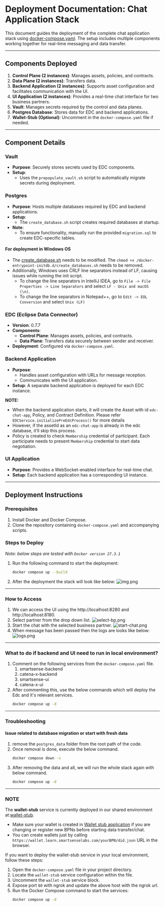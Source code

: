 # Deployment Documentation: Chat Application Stack

This document guides the deployment of the complete chat application stack
using [docker-compose.yaml](../docker-compose.yaml). The setup
includes multiple components working together for real-time messaging and data transfer.

---

## Components Deployed

1. **Control Plane (2 instances)**: Manages assets, policies, and contracts.
2. **Data Plane (2 instances)**: Transfers data.
3. **Backend Application (2 instances)**: Supports asset configuration and facilitates communication with the UI.
4. **UI Application (2 instances)**: Provides a real-time chat interface for two business partners.
5. **Vault**: Manages secrets required by the control and data planes.
6. **Postgres Database**: Stores data for EDC and backend applications.
7. **Wallet-Stub (Optional)**: Uncomment in the `docker-compose.yaml` file if needed.

---

## Component Details

### **Vault**

- **Purpose**: Securely stores secrets used by EDC components.
- **Setup**:
    - Uses the `prepopulate_vault.sh` script to automatically migrate secrets during deployment.

### **Postgres**

- **Purpose**: Hosts multiple databases required by EDC and backend applications.
- **Setup**:
    - The `create_database.sh` script creates required databases at startup.
- **Note**:
    - To ensure functionality, manually run the provided `migration.sql` to create EDC-specific tables.
#### For deployment in Windows OS

  - The [create_database.sh](deployment/env/postgres/create_database.sh) needs to be modified. The `chmod +x /docker-entrypoint-initdb.d/create_databases.sh` needs to be removed.
  - Additionally, Windows uses CRLF line separators instead of LF, causing issues while running the init script.
    - To change the line separators in IntelliJ IDEA, go to `File -> File Properties -> Line Separators` and select `LF - Unix and macOS (\n)`.
    - To change the line separators in Notepad++, go to `Edit -> EOL Conversion` and select `Unix (LF)`


### **EDC (Eclipse Data Connector)**

- **Version**: 0.7.7
- **Components**:
    - **Control Plane**: Manages assets, policies, and contracts.
    - **Data Plane**: Transfers data securely between sender and receiver.
- **Deployment**: Configured via `docker-compose.yaml`.

### **Backend Application**

- **Purpose**:
    - Handles asset configuration with URLs for message reception.
    - Communicates with the UI application.
- **Setup**: A separate backend application is deployed for each EDC instance.

**NOTE:**
 
- When the backend application starts, it will create the Asset with id `edc-chat-app`, Policy, and Contract Definition. Please refer `EDCService.initializePreEdcProcess()` for more details
- However, if the assetId as an `edc-chat-app` is already in the edc database, it’ll skip this process.
- Policy is created to check `Membership` credential of  participant. Each participate needs to present `Membership` credential to start data negotiation.


### **UI Application**

- **Purpose**: Provides a WebSocket-enabled interface for real-time chat.
- **Setup**: Each backend application has a corresponding UI instance.

---

## Deployment Instructions

### **Prerequisites**

1. Install Docker and Docker Compose.
2. Clone the repository containing `docker-compose.yaml` and accompanying scripts.

### **Steps to Deploy**

*Note: below steps are tested with `Docker version 27.3.1`*

1. Run the following command to start the deployment:
   ```bash
   docker compose up --build

2. After the deployment the stack will look like below:
   ![img.png](../docs/images/deployment/deployment-stack.png)

---

### **How to Access**

1. We can access the UI using the http://localhost:8280 and http://localhost:8180.
2. Select partner from the drop down list.
   ![select-bp.png](../docs/images/ui/select-bp.png)
3. Start the chat with the selected business partner.
   ![start-chat.png](../docs/images/ui/start-chat.png)
4. When message has been passed then the logs are looks like below:
   ![logs.png](../docs/images/deployment/logs.png)

---

### **What to do if backend and UI need to run in local environment?**

1. Comment on the following services from the `docker-compose.yaml` file.
    1. smartsense-backend
    2. catena-x-backend
    3. smartsense-ui
    4. catena-x-ui
2. After commenting this, use the below commands which will deploy the Edc and it's relevant services.
   ```bash
   docker compose up -d

---

### **Troubleshooting**

#### Issue related to database migration or start with fresh data
1. remove the `postgres_data` folder from the root path of the code.
2. Once removal is done, execute the below command.
    ```bash
   docker compose down -v
3. After removing the data and all, we will run the whole stack again with below command.
    ```bash
   docker compose up -d

---

### **NOTE**

The **wallet-stub** service is currently deployed in our shared environment
at:[wallet-stub](https://wallet.learn.smartsenselabs.com/ui/swagger-ui/index.html).

- Make sure your wallet is created in [Wallet stub application](https://wallet.learn.smartsenselabs.com/ui/swagger-ui/index.html) if you are changing or register new BPNs before starting data transfer/chat.
- You can create wallets just by calling ``https://wallet.learn.smartsenselabs.com/yourBPN/did.json`` URL in the browser.

If you want to deploy the wallet-stub service in your local environment, follow these steps:

1. Open the `docker-compose.yaml` file in your project directory.
2. Locate the `wallet-stub` service configuration within the file.
3. Uncomment the `wallet-stub` service block.
4. Expose port `80` with ngrok and update the above host with the ngrok url.
5. Run the Docker Compose command to start the services:
   ```bash
   docker compose up -d
